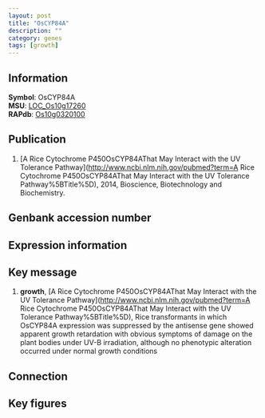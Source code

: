 ```yaml
---
layout: post
title: "OsCYP84A"
description: ""
category: genes
tags: [growth]
---
```


## Information
__Symbol__: OsCYP84A  
__MSU__: [LOC_Os10g17260](http://rice.plantbiology.msu.edu/cgi-bin/ORF_infopage.cgi?orf=LOC_Os10g17260)  
__RAPdb__: [Os10g0320100](http://rapdb.dna.affrc.go.jp/viewer/gbrowse_details/irgsp1?name=Os10g0320100)  

## Publication
1. [A Rice Cytochrome P450OsCYP84AThat May Interact with the UV Tolerance Pathway](http://www.ncbi.nlm.nih.gov/pubmed?term=A Rice Cytochrome P450OsCYP84AThat May Interact with the UV Tolerance Pathway%5BTitle%5D), 2014, Bioscience, Biotechnology and Biochemistry.

## Genbank accession number

## Expression information

## Key message
1. __growth__, [A Rice Cytochrome P450OsCYP84AThat May Interact with the UV Tolerance Pathway](http://www.ncbi.nlm.nih.gov/pubmed?term=A Rice Cytochrome P450OsCYP84AThat May Interact with the UV Tolerance Pathway%5BTitle%5D),  Rice transformants in which OsCYP84A expression was suppressed by the antisense gene showed apparent growth retardation with obvious symptoms of damage on the plant bodies under UV-B irradiation, although no phenotypic alteration occurred under normal growth conditions

## Connection

## Key figures


